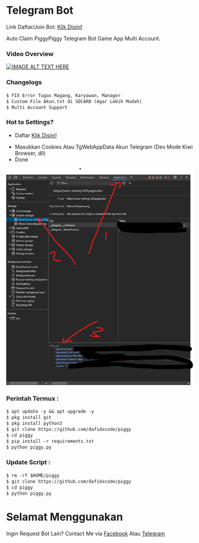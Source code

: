 # Telegram Bot
<p>Link Daftar/Join Bot: <a href="https://t.me/PiggyPiggyofficialbot/game?startapp=share_7257969048" target="_blank">Klik Disini!</a></p>
Auto Claim PiggyPiggy Telegram Bot Game App Multi Account.

### Video Overview
[![IMAGE ALT TEXT HERE](https://img.youtube.com/vi/djybXK3Ik80/0.jpg)](https://www.youtube.com/watch?v=djybXK3Ik80)

### Changelogs
    $ FIX Error Tugas Magang, Karyawan, Manager
    $ Custom File Akun.txt di SDCARD (Agar Lebih Mudah)
    $ Multi Account Support

### Hot to Settings?
- <p>Daftar <a href="https://t.me/PiggyPiggyofficialbot/game?startapp=share_7257969048" target="_blank">Klik Disini!</a></p>
- Masukkan Cookies Atau TgWebAppData Akun Telegram (Dev Mode Kiwi Browser, dll)
- Done


![Screenshot](TgWebAppData.png)

   
### Perintah Termux :
    $ apt update -y && apt upgrade -y
    $ pkg install git
    $ pkg install python3
    $ git clone https://github.com/dafidxcode/piggy
    $ cd piggy
    $ pip install -r requirements.txt
    $ python piggy.py

### Update Script :
    $ rm -rf $HOME/piggy
    $ git clone https://github.com/dafidxcode/piggy
    $ cd piggy
    $ python piggy.py


# Selamat Menggunakan
<p>Ingin Request Bot Lain? Contact Me via <a href="https://facebook.coom/dafidxcode" target="_blank">Facebook</a> Atau <a href="https://t.me/aryaproject26" target="_blank">Telegram</a></p>
